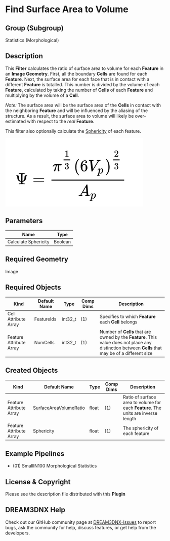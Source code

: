 # Find Surface Area to Volume

## Group (Subgroup)

Statistics (Morphological)

## Description

This **Filter** calculates the ratio of surface area to volume for each **Feature** in an **Image Geometry**. First, all the boundary **Cells** are found for each **Feature**. Next, the surface area for each face that is in contact with a different **Feature** is totalled. This number is divided by the volume of each **Feature**, calculated by taking the number of **Cells** of each **Feature** and multiplying by the volume of a **Cell**.

*Note:* The surface area will be the surface area of the **Cells** in contact with the neighboring **Feature** and will be influenced by the aliasing of the structure.  As a result, the surface area to volume will likely be over-estimated with respect to the *real* **Feature**.

This filter also optionally calculate the [Sphericity](https://en.wikipedia.org/wiki/Sphericity) of each feature.

![Equation for Sphericity used in the filter](Images/Sphericity_Equation.png)

## Parameters

| Name | Type |
|------|------|
| Calculate Sphericity | Boolean |

## Required Geometry

Image

## Required Objects

| Kind                      | Default Name | Type     | Comp Dims | Description                                 |
|---------------------------|--------------|----------|--------|---------------------------------------------|
| Cell Attribute Array | FeatureIds | int32_t | (1) | Specifies to which **Feature** each **Cell** belongs |
| Feature Attribute Array | NumCells |  int32_t | (1) | Number of **Cells** that are owned by the **Feature**. This value does not place any distinction between **Cells** that may be of a different size |

## Created Objects

| Kind                      | Default Name | Type     | Comp Dims | Description                                 |
|---------------------------|--------------|----------|--------|---------------------------------------------|
| Feature Attribute Array | SurfaceAreaVolumeRatio | float | (1) | Ratio of surface area to volume for each **Feature**. The units are inverse length |
| Feature Attribute Array | Sphericity | float | (1) | The sphericity of each feature |

## Example Pipelines

+ (01) SmallIN100 Morphological Statistics

## License & Copyright

Please see the description file distributed with this **Plugin**

## DREAM3DNX Help

Check out our GitHub community page at [DREAM3DNX-Issues](https://github.com/BlueQuartzSoftware/DREAM3DNX-Issues) to report bugs, ask the community for help, discuss features, or get help from the developers.
